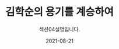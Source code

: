 ---
title: 김학순의 용기를 계승하여
subtitle: 섹션04설명입니다.
date: 2021-08-21
author: 
summary: 우리의 눈과 귀를 활짝 열고 뜨거운 마음으로 힘껏 손잡고 소리치게 했던 김학순. 김학순 공개증언 이후 제2, 제3의 김학순이 등장했다. 김학순들은 무기력한 피해자에 머물러 있지 않았다. 같은 일을 미래세대가 겪어서는 안 된다는 결연한 의지는 다른 전시성폭력 피해자들을 돕는 ‘나비기금’이 되어 날아올랐고, 평화의 소녀상은 전시 성폭력을 알리고 여성인권의 메시지를 담은 상징물로 세계 곳곳에 굳건히 세워지고 있다.
weight: 4
image: https://wwm3.s3.ap-northeast-2.amazonaws.com/exhibition/ex-04/section-02/7_일본+오사카.+일본+최초의+증언집회+사진(1).jpg
layout: special-4
bg: aa-special    
---